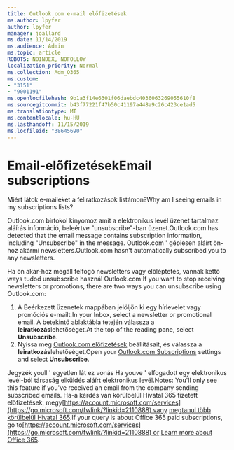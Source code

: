 ```yaml
---
title: Outlook.com e-mail előfizetések
ms.author: lpyfer
author: lpyfer
manager: joallard
ms.date: 11/14/2019
ms.audience: Admin
ms.topic: article
ROBOTS: NOINDEX, NOFOLLOW
localization_priority: Normal
ms.collection: Adm_O365
ms.custom:
- "3151"
- "9001191"
ms.openlocfilehash: 9b1a3f14e6301f06daebdc4036063269055610f8
ms.sourcegitcommit: b43f77221f47b50c41197a448a9c26c423ce1ad5
ms.translationtype: MT
ms.contentlocale: hu-HU
ms.lasthandoff: 11/15/2019
ms.locfileid: "38645690"
---
```

# <a name="email-subscriptions"></a><span data-ttu-id="3a07b-102">Email-előfizetések</span><span class="sxs-lookup"><span data-stu-id="3a07b-102">Email subscriptions</span></span>

<span data-ttu-id="3a07b-103">Miért látok e-maileket a feliratkozások listámon?</span><span class="sxs-lookup"><span data-stu-id="3a07b-103">Why am I seeing emails in my subscriptions lists?</span></span>

<span data-ttu-id="3a07b-104">Outlook.com birtokol kinyomoz amit a elektronikus levél üzenet tartalmaz aláírás információ, beleértve "unsubscribe"-ban üzenet.</span><span class="sxs-lookup"><span data-stu-id="3a07b-104">Outlook.com has detected that the email message contains subscription information, including "Unsubscribe" in the message.</span></span> <span data-ttu-id="3a07b-105">Outlook.com ' gépiesen aláírt ön-hoz akármi newsletters.</span><span class="sxs-lookup"><span data-stu-id="3a07b-105">Outlook.com hasn't automatically subscribed you to any newsletters.</span></span>

<span data-ttu-id="3a07b-106">Ha ön akar-hoz megáll felfogó newsletters vagy előléptetés, vannak kettő ways tudod unsubscribe használ Outlook.com:</span><span class="sxs-lookup"><span data-stu-id="3a07b-106">If you want to stop receiving newsletters or promotions, there are two ways you can unsubscribe using Outlook.com:</span></span>
1. <span data-ttu-id="3a07b-107">A Beérkezett üzenetek mappában jelöljön ki egy hírlevelet vagy promóciós e-mailt.</span><span class="sxs-lookup"><span data-stu-id="3a07b-107">In your Inbox, select a newsletter or promotional email.</span></span> <span data-ttu-id="3a07b-108">A betekintő ablaktábla tetején válassza a **leiratkozás**lehetőséget.</span><span class="sxs-lookup"><span data-stu-id="3a07b-108">At the top of the reading pane, select **Unsubscribe**.</span></span>
2. <span data-ttu-id="3a07b-109">Nyissa meg [Outlook.com előfizetések](https://go.microsoft.com/fwlink/?linkid=2110887) beállításait, és válassza a **leiratkozás**lehetőséget.</span><span class="sxs-lookup"><span data-stu-id="3a07b-109">Open your [Outlook.com Subscriptions](https://go.microsoft.com/fwlink/?linkid=2110887) settings and select **Unsubscribe**.</span></span>

<span data-ttu-id="3a07b-110">Jegyzék youll ' egyetlen lát ez vonás Ha youve ' elfogadott egy elektronikus levél-ból társaság elküldés aláírt elektronikus levél.</span><span class="sxs-lookup"><span data-stu-id="3a07b-110">Notes: You'll only see this feature if you've received an email from the company sending subscribed emails.</span></span>
<span data-ttu-id="3a07b-111">Ha-a kérdés van körülbelül Hivatal 365 fizetett előfizetések, megy[https://account.microsoft.com/services](https://go.microsoft.com/fwlink/?linkid=2110888) vagy [megtanul több körülbelül Hivatal 365](https://products.office.com/compare-all-microsoft-office-products?tab=1&WT.mc_id=PROD_OL-Web_Support_O365NewValue_Upgrade).</span><span class="sxs-lookup"><span data-stu-id="3a07b-111">If your query is about Office 365 paid subscriptions, go to[https://account.microsoft.com/services](https://go.microsoft.com/fwlink/?linkid=2110888) or [Learn more about Office 365](https://products.office.com/compare-all-microsoft-office-products?tab=1&WT.mc_id=PROD_OL-Web_Support_O365NewValue_Upgrade).</span></span>
  